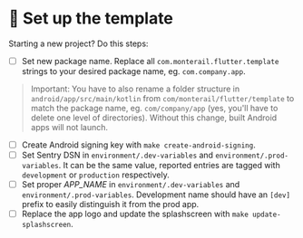 # 🍾 Set up the template

Starting a new project? Do this steps:

- [ ] Set new package name. Replace all `com.monterail.flutter.template` strings to your desired package name, eg. `com.company.app`.

> Important: You have to also rename a folder structure in `android/app/src/main/kotlin` from `com/monterail/flutter/template` to match the package name, eg. `com/company/app` (yes, you'll have to delete one level of directories). Without this change, built Android apps will not launch.

- [ ] Create Android signing key with `make create-android-signing`.
- [ ] Set Sentry DSN in `environment/.dev-variables` and `environment/.prod-variables`. It can be the same value, reported entries are tagged with `development` or `production` respectively.
- [ ] Set proper *APP_NAME* in `environment/.dev-variables` and `environment/.prod-variables`. Development name should have an `[dev]` prefix to easily distinguish it from the prod app.
- [ ] Replace the app logo and update the splashscreen with `make update-splashscreen`.
